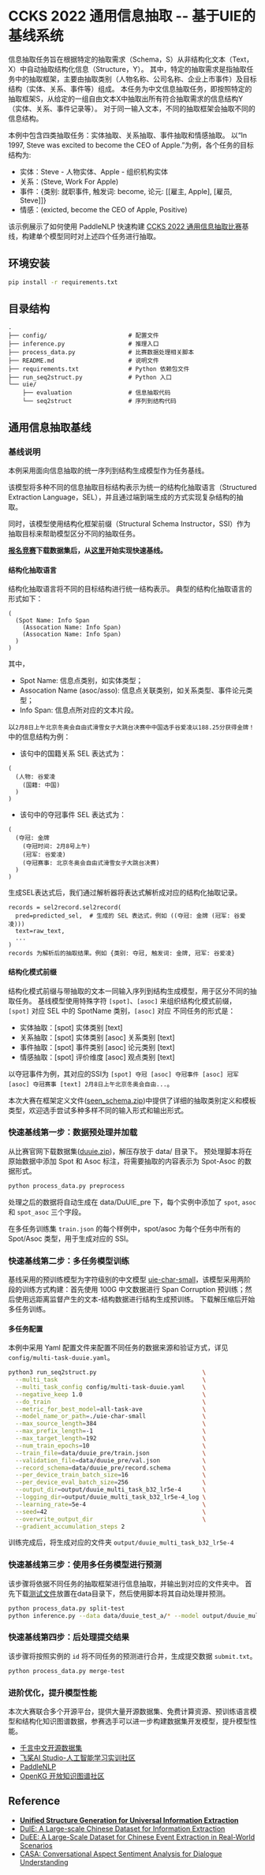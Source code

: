# CCKS 2022 通用信息抽取 -- 基于UIE的基线系统

信息抽取任务旨在根据特定的抽取需求（Schema，S）从非结构化文本（Text，X）中自动抽取结构化信息（Structure，Y）。
其中，特定的抽取需求是指抽取任务中的抽取框架，主要由抽取类别（人物名称、公司名称、企业上市事件）及目标结构（实体、关系、事件等）组成。
本任务为中文信息抽取任务，即按照特定的抽取框架S，从给定的一组自由文本X中抽取出所有符合抽取需求的信息结构Y（实体、关系、事件记录等）。
对于同一输入文本，不同的抽取框架会抽取不同的信息结构。

本例中包含四类抽取任务：实体抽取、关系抽取、事件抽取和情感抽取。
以“In 1997, Steve was excited to become the CEO of Apple.”为例，各个任务的目标结构为:

- 实体：Steve - 人物实体、Apple - 组织机构实体
- 关系：(Steve, Work For Apple)
- 事件：{类别: 就职事件, 触发词: become, 论元: [[雇主, Apple], [雇员, Steve]]}
- 情感：(exicted, become the CEO of Apple, Positive)

该示例展示了如何使用 PaddleNLP 快速构建 [CCKS 2022 通用信息抽取比赛](https://aistudio.baidu.com/aistudio/competition/detail/161/0/task-definition)基线，构建单个模型同时对上述四个任务进行抽取。

## 环境安装

``` bash
pip install -r requirements.txt
```

## 目录结构
``` text
.
├── config/                       # 配置文件
├── inference.py                  # 推理入口
├── process_data.py               # 比赛数据处理相关脚本
├── README.md                     # 说明文件
├── requirements.txt              # Python 依赖包文件
├── run_seq2struct.py             # Python 入口
└── uie/
    ├── evaluation                # 信息抽取代码
    └── seq2struct                # 序列到结构代码
```

## 通用信息抽取基线

### 基线说明

本例采用面向信息抽取的统一序列到结构生成模型作为任务基线。

该模型将多种不同的信息抽取目标结构表示为统一的结构化抽取语言（Structured Extraction Language，SEL），并且通过端到端生成的方式实现复杂结构的抽取。

同时，该模型使用结构化框架前缀（Structural Schema Instructor，SSI）作为抽取目标来帮助模型区分不同的抽取任务。

**[报名竞赛](https://aistudio.baidu.com/aistudio/competition/detail/161/0/introduction)下载数据集后，从[这里](#quick-start)开始实现快速基线。**

#### 结构化抽取语言
结构化抽取语言将不同的目标结构进行统一结构表示。
典型的结构化抽取语言的形式如下：
```
(
  (Spot Name: Info Span
    (Assocation Name: Info Span)
    (Assocation Name: Info Span)
  )
)
```
其中，
- Spot Name: 信息点类别，如实体类型；
- Assocation Name (asoc/asso): 信息点关联类别，如关系类型、事件论元类型；
- Info Span: 信息点所对应的文本片段。

以`2月8日上午北京冬奥会自由式滑雪女子大跳台决赛中中国选手谷爱凌以188.25分获得金牌！`中的信息结构为例：

- 该句中的国籍关系 SEL 表达式为：
```
(
  (人物: 谷爱凌
    (国籍: 中国)
  )
)
```
- 该句中的夺冠事件 SEL 表达式为：
```
(
  (夺冠: 金牌
    (夺冠时间: 2月8号上午)
    (冠军: 谷爱凌)
    (夺冠赛事: 北京冬奥会自由式滑雪女子大跳台决赛)
  )
)
```

生成SEL表达式后，我们通过解析器将表达式解析成对应的结构化抽取记录。

```
records = sel2record.sel2record(
  pred=predicted_sel,  # 生成的 SEL 表达式，例如 ((夺冠: 金牌 (冠军: 谷爱凌)))
  text=raw_text,
  ...
)
records 为解析后的抽取结果。例如 {类别: 夺冠, 触发词: 金牌, 冠军: 谷爱凌}

```

#### 结构化模式前缀
结构化模式前缀与带抽取的文本一同输入序列到结构生成模型，用于区分不同的抽取任务。
基线模型使用特殊字符 `[spot]`、`[asoc]` 来组织结构化模式前缀，`[spot]` 对应 SEL 中的 SpotName 类别，`[asoc]` 对应
不同任务的形式是：
- 实体抽取：[spot] 实体类别 [text]
- 关系抽取：[spot] 实体类别 [asoc] 关系类别 [text]
- 事件抽取：[spot] 事件类别 [asoc] 论元类别 [text]
- 情感抽取：[spot] 评价维度 [asoc] 观点类别 [text]

以夺冠事件为例，其对应的SSI为 `[spot] 夺冠 [asoc] 夺冠事件 [asoc] 冠军 [asoc] 夺冠赛事 [text] 2月8日上午北京冬奥会自由...`。

本次大赛在框架定义文件([seen_schema.zip](https://aistudio.baidu.com/aistudio/competition/detail/161/0/datasets))中提供了详细的抽取类别定义和模板类型，欢迎选手尝试多种多样不同的输入形式和输出形式。

### <span id='quick-start'>快速基线第一步：数据预处理并加载</span>

从比赛官网下载数据集([duuie.zip](https://aistudio.baidu.com/aistudio/competition/detail/161/0/datasets))，解压存放于 data/ 目录下。
预处理脚本将在原始数据中添加 Spot 和 Asoc 标注，将需要抽取的内容表示为 Spot-Asoc 的数据形式。

``` bash
python process_data.py preprocess
```

处理之后的数据将自动生成在 data/DuUIE_pre 下，每个实例中添加了 `spot`, `asoc` 和 `spot_asoc` 三个字段。

在多任务训练集 `train.json` 的每个样例中，spot/asoc 为每个任务中所有的 Spot/Asoc 类型，用于生成对应的 SSI。

### 快速基线第二步：多任务模型训练

基线采用的预训练模型为字符级别的中文模型 [uie-char-small](https://paddlenlp.bj.bcebos.com/models/ccks2022/uie-char-small.zip)，该模型采用两阶段的训练方式构建：首先使用 100G 中文数据进行 Span Corruption 预训练；然后使用远距离监督产生的文本-结构数据进行结构生成预训练。
下载解压缩后开始多任务训练。

#### 多任务配置

本例中采用 Yaml 配置文件来配置不同任务的数据来源和验证方式，详见 `config/multi-task-duuie.yaml`。

``` bash
python3 run_seq2struct.py                              \
  --multi_task                                         \
  --multi_task_config config/multi-task-duuie.yaml     \
  --negative_keep 1.0                                  \
  --do_train                                           \
  --metric_for_best_model=all-task-ave                 \
  --model_name_or_path=./uie-char-small                \
  --max_source_length=384                              \
  --max_prefix_length=-1                               \
  --max_target_length=192                              \
  --num_train_epochs=10                                \
  --train_file=data/duuie_pre/train.json               \
  --validation_file=data/duuie_pre/val.json            \
  --record_schema=data/duuie_pre/record.schema         \
  --per_device_train_batch_size=16                     \
  --per_device_eval_batch_size=256                     \
  --output_dir=output/duuie_multi_task_b32_lr5e-4      \
  --logging_dir=output/duuie_multi_task_b32_lr5e-4_log \
  --learning_rate=5e-4                                 \
  --seed=42                                            \
  --overwrite_output_dir                               \
  --gradient_accumulation_steps 2
```

训练完成后，将生成对应的文件夹 `output/duuie_multi_task_b32_lr5e-4`

### 快速基线第三步：使用多任务模型进行预测

该步骤将依据不同任务的抽取框架进行信息抽取，并输出到对应的文件夹中。
首先下载[测试文件](https://aistudio.baidu.com/aistudio/competition/detail/161/0/datasets)放置在data目录下，然后使用脚本将其自动处理并预测。

``` bash
python process_data.py split-test
python inference.py --data data/duuie_test_a/* --model output/duuie_multi_task_b32_lr5e-4
```

### 快速基线第四步：后处理提交结果

该步骤将按照实例的 `id` 将不同任务的预测进行合并，生成提交数据 `submit.txt`。

``` bash
python process_data.py merge-test
```

### 进阶优化，提升模型性能
本次大赛联合多个开源平台，提供大量开源数据集、免费计算资源、预训练语言模型和结构化知识图谱数据，参赛选手可以进一步构建数据集开发模型，提升模型性能。
- [千言中文开源数据集](https://aistudio.baidu.com/aistudio/index)
- [飞桨AI Studio-人工智能学习实训社区](https://aistudio.baidu.com/aistudio/index)
- [PaddleNLP](https://github.com/PaddlePaddle/PaddleNLP)
- [OpenKG 开放知识图谱社区](http://openkg.cn)

## Reference
- **[Unified Structure Generation for Universal Information Extraction](https://arxiv.org/pdf/2203.12277.pdf)**
- [DuIE: A Large-scale Chinese Dataset for Information Extraction](http://tcci.ccf.org.cn/conference/2019/papers/EV10.pdf)
- [DuEE: A Large-Scale Dataset for Chinese Event Extraction in Real-World Scenarios](https://link.springer.com/chapter/10.1007/978-3-030-60457-8_44)
- [CASA: Conversational Aspect Sentiment Analysis for Dialogue Understanding](https://jair.org/index.php/jair/article/view/12802)
